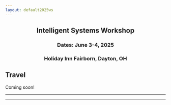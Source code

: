 ```yaml
---
layout: default2025ws
---
```


<h2 align="center">Intelligent Systems Workshop</h2>
<h3 align="center">Dates: June 3-4, 2025</h3>
<h3 align="center">Holiday Inn Fairborn, Dayton, OH</h3>

## Travel

Coming soon!

<!--
### Traveling to Boulder:
**From ?? Airport (recommended):** about ??-?? min drive from ??:
[]() (use to check North/South Security status, among other things; TSA Pre is usually located at one end or the other to speed things up - check before you go!)
* Uber/Lyft/Taxi: ~$??-?? from ?? to ??
* ?? Bus Line to ?? Bus Station: ~$??, leaves every hour both ways, tickets and passes can be purchased at station/DIA or online: []() 
* ?? Shuttle (must reserve in advance; can schedule door to door pickup/dropoff from ?? to ?? and vice versa): ~$?? one way: []()
* Rental car options also available at ??: ??: [??](??)

**Notes for those traveling on own by car:** there are ?? routes to get to ?? from ??: two involve a toll road (??); the other route (??) bypasses the toll route and is free, but takes ??-?? mins longer typically and tends to get more heavy traffic - the non-toll route can get delayed during weekday rush hour, so plan accordingly!

**From ??:** about 2 hour drive from ??: take ?? to ??

## Hotels
There are multiple hotels within ?? miles of ?? Campus. Some examples include:
* ?? on ??: [??](??)
* ?? on ??: [??](??)
* ?? on ??: [??](??)

Downtown ?? hotels (fancier but pricier, next to downtown ??):
* ??: [??](??)
* ??: [??](??)
-->

<!--
## Hotels
There are multiple hotels a short distance from campus. Some examples include:
* <a href="https://graduatehotels.com/lincoln/">Graduate Hotels, Lincoln</a>
    * booking site, ISTC block: [https://www.graduatehotels.com/lincoln/#/booking/step-1?group=2823994&arrive=06%2F24%2F2024&depart=06%2F26%2F2024](https://www.graduatehotels.com/lincoln/#/booking/step-1?group=2823994&arrive=06%2F24%2F2024&depart=06%2F26%2F2024)
    * directions to Kiewit Hall from hotel: <a href="https://www.google.com/maps/dir/Graduate+Lincoln,+North+9th+Street,+Lincoln,+NE/1700+Vine+St,+Lincoln,+NE+68508/@40.8201991,-96.7056867,16z/data=!3m1!4b1!4m14!4m13!1m5!1m1!1s0x8796bf1d2b908703:0xdd7903533302a9db!2m2!1d-96.7089724!2d40.8144831!1m5!1m1!1s0x8796bee618552995:0xf4fd779cd2b7aebe!2m2!1d-96.6963983!2d40.8212203!3e0?entry=ttu">Google Maps</a>
* <a href="https://www.marriott.com/en-us/hotels/lnkcy-courtyard-lincoln-downtown-haymarket/overview/">Courtyard by Marriott, Courtyard Lincoln Downtwn/Haymarket</a>
    * booking site, ISTC block: [https://www.marriott.com/event-reservations/reservation-link.mi?id=1712003322297&key=GRP&app=resvlink](https://www.marriott.com/event-reservations/reservation-link.mi?id=1712003322297&key=GRP&app=resvlink)
    * directions to Kiewit Hall from hotel: <a href="https://www.google.com/maps/dir/Courtyard+by+Marriott+Lincoln+Downtown%2FHaymarket,+R+Street,+Lincoln,+NE/1700+Vine+St,+Lincoln,+NE+68508/@40.8215332,-96.7066934,16.24z/data=!4m14!4m13!1m5!1m1!1s0x8796bf1c568f0cf1:0x1a2d0026b1248f91!2m2!1d-96.7096691!2d40.8173047!1m5!1m1!1s0x8796bee618552995:0xf4fd779cd2b7aebe!2m2!1d-96.6963983!2d40.8212203!3e0?entry=ttu">Google Maps</a>

-->

* * *
* * *

<!-- --end-of-page-- -->
